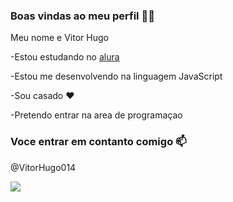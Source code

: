 ###  Boas vindas ao meu perfil 🐷💚

Meu nome e Vitor Hugo

-Estou estudando no [alura](https://www.alura.com.br/)

-Estou me desenvolvendo na linguagem JavaScript

-Sou casado ❤️

-Pretendo entrar na area de programaçao

### Voce entrar em contanto comigo 📫

@VitorHugo014

![](https://media1.tenor.com/m/T4jDOUL3--MAAAAC/chamaa-jogador-palmeirense.gif)
